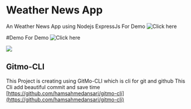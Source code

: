 # Weather News App

An Weather News App using Nodejs ExpressJs For Demo ![Click here](https://github.com/hamsahmedansari/weather-news-app)

#Demo
For Demo ![Click here](https://github.com/hamsahmedansari/weather-news-app)

![](https://media.giphy.com/media/MEAYzCv5dawG1ZYfoB/giphy.gif)

## Gitmo-CLI

This Project is creating using GitMo-CLI which is cli for git and github
This Cli add beautiful commit and save time
[https://github.com/hamsahmedansari/gitmo-cli](https://github.com/hamsahmedansari/gitmo-cli)
